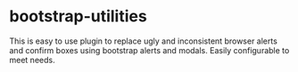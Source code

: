 # bootstrap-utilities
This is easy to use plugin to replace ugly and inconsistent browser alerts and confirm boxes using bootstrap alerts and modals. Easily configurable to meet needs.
